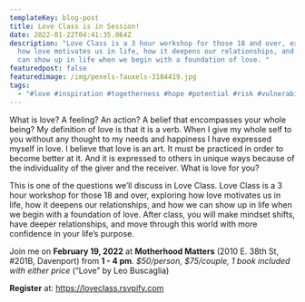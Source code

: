 ```yaml
---
templateKey: blog-post
title: Love Class is in Session!
date: 2022-01-22T04:41:35.064Z
description: "Love Class is a 3 hour workshop for those 18 and over, exploring
  how love motivates us in life, how it deepens our relationships, and how we
  can show up in life when we begin with a foundation of love. "
featuredpost: false
featuredimage: /img/pexels-fauxels-3184419.jpg
tags:
  - "#love #inspiration #togetherness #hope #potential #risk #vulnerability"
---
```

What is love? A feeling? An action? A belief that encompasses your whole being? My definition of love is that it is a verb. When I give my whole self to you without any thought to my needs and happiness I have expressed myself in love. I believe that love is an art. It must be practiced in order to become better at it. And it is expressed to others in unique ways because of the individuality of the giver and the receiver. What is love for you?

This is one of the questions we’ll discuss in Love Class. Love Class is a 3 hour workshop for those 18 and over, exploring how love motivates us in life, how it deepens our relationships, and how we can show up in life when we begin with a foundation of love. After class, you will make mindset shifts, have deeper relationships, and move through this world with more confidence in your life’s purpose. 

Join me on **February 19, 2022** at **Motherhood Matters** (2010 E. 38th St, #201B, Davenport) from **1 - 4 pm**. *$50/person, $75/couple, 1 book included with either price* (“Love” by Leo Buscaglia)

**Register** at: <https://loveclass.rsvpify.com>